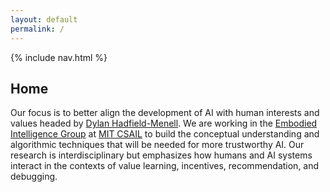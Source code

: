 ```yaml
---
layout: default
permalink: /
---
```


{% include nav.html %}

## Home

Our focus is to better align the development of AI with human interests and values headed by [Dylan Hadfield-Menell](http://people.csail.mit.edu/dhm/). We are working in the [Embodied Intelligence Group](https://ei.csail.mit.edu/) at [MIT CSAIL](https://www.csail.mit.edu/) to build the conceptual understanding and algorithmic techniques that will be needed for more trustworthy AI. Our research is interdisciplinary but emphasizes how humans and AI systems interact in the contexts of value learning, incentives, recommendation, and debugging.



